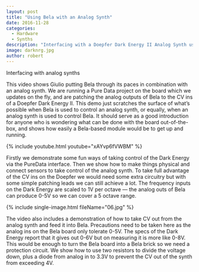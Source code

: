```yaml
---
layout: post
title: "Using Bela with an Analog Synth"
date: 2016-11-28
categories:
  - Hardware
  - Synths
description: "Interfacing with a Doepfer Dark Energy II Analog Synth using Bela and Pure Data"
image: darknrg.jpg
author: robert
---
```


Interfacing with analog synths

This video shows Giulio putting Bela through its paces in combination with an analog synth. We are running a Pure Data project on the board which we updates on the fly, and are patching the analog outputs of Bela to the CV ins of a Doepfer Dark Energy II. This demo just scratches the surface of what’s possible when Bela is used to control an analog synth, or equally, when an analog synth is used to control Bela. It should serve as a good introduction for anyone who is wondering what can be done with the board out-of-the-box, and shows how easily a Bela-based module would be to get up and running.

{% include youtube.html youtube="xAYvp6fVWBM" %}

Firstly we demonstrate some fun ways of taking control of the Dark Energy via the PureData interface. Then we show how to make things physical and connect sensors to take control of the analog synth. To take full advantage of the CV ins on the Doepfer we would need some extra circuitry but with some simple patching leads we can still achieve a lot. The frequency inputs on the Dark Energy are scaled to 1V per octave — the analog outs of Bela can produce 0-5V so we can cover a 5 octave range.

{% include single-image.html fileName="06.jpg" %}

The video also includes a demonstration of how to take CV out from the analog synth and feed it into Bela. Precautions need to be taken here as the analog ins on the Bela board only tolerate 0-5V. The specs of the Dark Energy report that it gives out 0-6V but on measuring it is more like 0-8V. This would be enough to turn the Bela board into a Bela brick so we need a protection circuit. We show how to use two resistors to divide the voltage down, plus a diode from analog in to 3.3V to prevent the CV out of the synth from exceeding 4V.